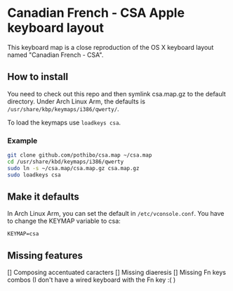# Canadian French - CSA Apple keyboard layout

This keyboard map is a close reproduction of the OS X keyboard layout named "Canadian French - CSA". 

## How to install

You need to check out this repo and then symlink csa.map.gz to the default directory. Under Arch Linux Arm, the defaults is ```/usr/share/kbp/keymaps/i386/qwerty/```.

To load the keymaps use ```loadkeys csa```.

### Example
```bash
git clone github.com/pothibo/csa.map ~/csa.map
cd /usr/share/kbd/keymaps/i386/qwerty
sudo ln -s ~/csa.map/csa.map.gz csa.map.gz
sudo loadkeys csa
```

## Make it defaults
In Arch Linux Arm, you can set the default in ```/etc/vconsole.conf```. You have to change the KEYMAP variable to csa:
```
KEYMAP=csa
```

## Missing features
[] Composing accentuated caracters
[] Missing diaeresis
[] Missing Fn keys combos (I don't have a wired keyboard with the Fn key :( )
